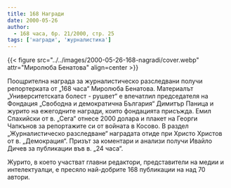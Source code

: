 ```yaml
---
title: 168 Награди
date: 2000-05-26
author:
  - 168 часа, бр. 21/2000, стр. 25
tags: ['награди', 'журналистика']
---
```


{{< figure src="../../images/2000-05-26-168-nagradi/cover.webp" attr="Миролюба Бенатова" align=center >}}

Поощрителна награда за журналистическо разследвани получи репортерката от „168 часа“ Миролюба Бенатова. Материалът „Университетската болест - рушвет“ е впечатлил председателя на Фондация „Свободна и демократична България“ Димитър Паница и журито на ежегодните награди, които фондацията присъжда. Емил Спахийски от в. „Сега“ отнесе 2000 долара и плакет на Георги Чапкънов за репортажите си от войната в Косово. В раздел „Журналистическо разследване“ наградата отиде при Христо Христов от в. „Демокрация“. Призът за коментари и анализи получи Ивайло Дичев за публикации във в. „24 часа“.

Журито, в което участват главни редактори, представители на медии и интелектуалци, е пресяло най-добрите 168 публикации на над 70 автори.
